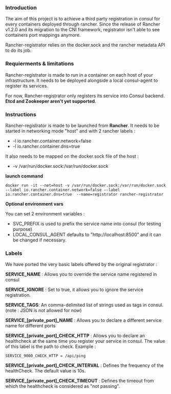 ### Introduction
The aim of this project is to achieve a third party registration in consul for every containers deployed through rancher. Since the release of Rancher v1.2.0 and its migration to the CNI framework, registrator isn't able to see containers port mappings anymore.

Rancher-registrator relies on the docker.sock and the rancher metadata API to do its job.

### Requierments & limitations
Rancher-registrator is made to run in a container on each host of your infrastructure. It needs to be deployed alongside a local consul-agent to register its services.

For now, Rancher-registrator only registers its service into Consul backend. **Etcd and Zookeeper aren't yet supported**.

### Instructions

Rancher-registrator is made to be launched from **Rancher**. It needs to be started in networking mode "host" and with 2 rancher labels : 

 - -l io.rancher.container.network=false
 - -l io.rancher.container.dns=true

It also needs to be mapped on the docker.sock file of the host :

 - -v /var/run/docker.sock:/var/run/docker.sock

**launch command**

    docker run -it --net=host -v /var/run/docker.sock:/var/run/docker.sock --label io.rancher.container.network=false --label io.rancher.container.dns=true  --name=registrator rancher-registrator


**Optional environment vars**

You can set 2 environment variables :

 - SVC_PREFIX is used to prefix the service name into consul (for testing purpose)
 - LOCAL_CONSUL_AGENT defaults to "http://localhost:8500" and it can be changed if necessary.

### Labels

We have ported the very basic labels offered by the original registrator : 

**SERVICE_NAME** : Allows you to override the service name registered in consul

**SERVICE_IGNORE** : Set to true, it allows you to ignore the service registration.

**SERVICE_TAGS**: An comma-delimited list of strings used as tags in consul. (note : JSON is not allowed for now)

**SERVICE_[private_port]_NAME** : Allows you to declare a different service name for different ports

**SERVICE_[private_port]_CHECK_HTTP** : Allows you to declare an healthcheck at the same time you register your service in consul. The value of this label is the path to check. Example :

    SERVICE_9000_CHECK_HTTP = /api/ping

**SERVICE_[private_port]_CHECK_INTERVAL** : Defines the frequency of the healthCheck. The default value is 10s. 

**SERVICE_[private_port]_CHECK_TIMEOUT** : Defines the timeout from which the healthcheck is considered as "not passing".
